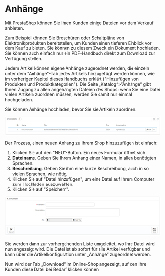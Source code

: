 # Anhänge

Mit PrestaShop können Sie Ihren Kunden einige Dateien vor dem Verkauf anbieten.

Zum Beispiel können Sie Broschüren oder Schaltpläne von Elektronikprodukten bereitstellen, um Kunden einen tieferen Einblick vor dem Kauf zu bieten. Sie können zu diesem Zweck ein Dokument hochladen.\
&#x20;Sie können auch einfach nur ein PDF-Handbuch direkt zum Download zur Verfügung stellen.

Jedem Artikel können eigene Anhänge zugeordnet werden, die einzeln unter dem "Anhänge"-Tab jedes Artikels hinzugefügt werden können, wie im vorherigen Kapitel dieses Handbuchs erklärt ("Hinzufügen von Produkten und Produktkategorien"). Die Seite „Katalog“>“Anhänge“ gibt Ihnen Zugang zu allen angehängten Dateien des Shops: wenn Sie eine Datei vielen Artikeln zuordnen müssen, werden Sie damit nur einmal hochgeladen.

Sie können Anhänge hochladen, bevor Sie sie Artikeln zuordnen.

![](../../../.gitbook/assets/23038583.png)

Der Prozess, einen neuen Anhang zu Ihrem Shop hinzuzufügen ist einfach:

1. Klicken Sie auf den "NEU"-Button. Ein neues Formular öffnet sich.
2. **Dateiname**. Geben Sie Ihrem Anhang einen Namen, in allen benötigten Sprachen.
3. **Beschreibung**. Geben Sie ihm eine kurze Beschreibung, auch in so vielen Sprachen, wie nötig.
4. Klicken Sie auf "Datei hinzufügen", um eine Datei auf Ihrem Computer zum Hochladen auszuwählen.
5. Klicken Sie auf "Speichern".

![](../../../.gitbook/assets/23038585.png)

Sie werden dann zur vorhergehenden Liste umgeleitet, wo Ihre Datei wird nun angezeigt wird. Die Datei ist ab sofort für alle Artikel verfügbar und kann über die Artikelkonfiguration unter „Anhänge“ zugeordnet werden.

Nun wird der Tab „Download“ im Online-Shop angezeigt, auf den Ihre Kunden diese Datei bei Bedarf klicken können.
